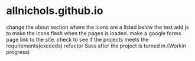 # allnichols.github.io

change the about section where the icons are a listed below the text
add js to make the icons flash when the pages is loaded.
make a google forms page link to the site.
check to see if the projects meets the requirements(exceeds)
refactor Sass after the project is turned in.(Workin progress)
